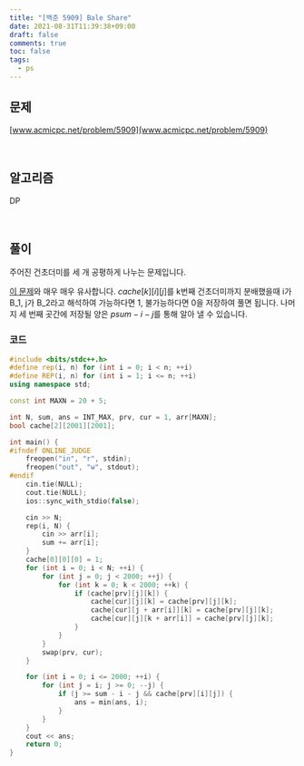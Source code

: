 ```yaml
---
title: "[백준 5909] Bale Share"
date: 2021-08-31T11:39:38+09:00
draft: false
comments: true
toc: false
tags:
  - ps
---
```


## 문제

[www.acmicpc.net/problem/5909](www.acmicpc.net/problem/5909)

<br>

## 알고리즘

DP

<br>

## 풀이

주어진 건초더미를 세 개 공평하게 나누는 문제입니다.

[이 문제](https://www.acmicpc.net/problem/19645)와 매우 매우 유사합니다. $cache[k][i][j]$를 k번째 건초더미까지 분배했을때 i가 B_1, j가 B_2라고 해석하여 가능하다면 1, 불가능하다면 0을 저장하여 풀면 됩니다. 나머지 세 번째 곳간에 저장될 양은 $psum-i-j$를 통해 알아 낼 수 있습니다.

### 코드

```c++
#include <bits/stdc++.h>
#define rep(i, n) for (int i = 0; i < n; ++i)
#define REP(i, n) for (int i = 1; i <= n; ++i)
using namespace std;

const int MAXN = 20 + 5;

int N, sum, ans = INT_MAX, prv, cur = 1, arr[MAXN];
bool cache[2][2001][2001];

int main() {
#ifndef ONLINE_JUDGE
    freopen("in", "r", stdin);
    freopen("out", "w", stdout);
#endif
    cin.tie(NULL);
    cout.tie(NULL);
    ios::sync_with_stdio(false);

    cin >> N;
    rep(i, N) {
        cin >> arr[i];
        sum += arr[i];
    }
    cache[0][0][0] = 1;
    for (int i = 0; i < N; ++i) {
        for (int j = 0; j < 2000; ++j) {
            for (int k = 0; k < 2000; ++k) {
                if (cache[prv][j][k]) {
                    cache[cur][j][k] = cache[prv][j][k];
                    cache[cur][j + arr[i]][k] = cache[prv][j][k];
                    cache[cur][j][k + arr[i]] = cache[prv][j][k];
                }
            }
        }
        swap(prv, cur);
    }

    for (int i = 0; i <= 2000; ++i) {
        for (int j = i; j >= 0; --j) {
            if (j >= sum - i - j && cache[prv][i][j]) {
                ans = min(ans, i);
            }
        }
    }
    cout << ans;
    return 0;
}
```
